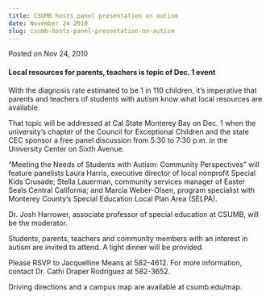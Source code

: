 ```yaml
---
title: CSUMB hosts panel presentation on autism
date: November 24 2010
slug: csumb-hosts-panel-presentation-on-autism
---
```





<span class="date">Posted on Nov 24, 2010    </span>
<h4>Local resources for parents, teachers is topic of Dec. 1
event</h4>
<p>With the diagnosis rate estimated to be 1 in 110 children, it&#x2019;s
imperative that parents and teachers of students with autism know
what local resources are available.</p>
<p>That topic will be addressed at Cal State Monterey Bay on Dec. 1
when the university&#x2019;s chapter of the Council for Exceptional
Children and the state CEC sponsor a free panel discussion from
5:30 to 7:30 p.m. in the University Center on Sixth Avenue.</p>
<p>&#x201C;Meeting the Needs of Students with Autism: Community
Perspectives&#x201D; will feature panelists Laura Harris, executive
director of local nonprofit Special Kids Crusade; Stella Lauerman,
community services manager of Easter Seals Central California; and
Marcia Weber-Olsen, program specialist with Monterey County&#x2019;s
Special Education Local Plan Area (SELPA).</p>
<p>Dr. Josh Harrower, associate professor of special education at
CSUMB, will be the moderator.</p>
<p>Students, parents, teachers and community members with an
interest in autism are invited to attend. A light dinner will be
provided.</p>
<p>Please RSVP to Jacquelline Means at 582-4612. For more
information, contact Dr. Cathi Draper Rodriguez at 582-3652.</p>
<p>Driving directions and a campus map are available at
csumb.edu/map.</p>





